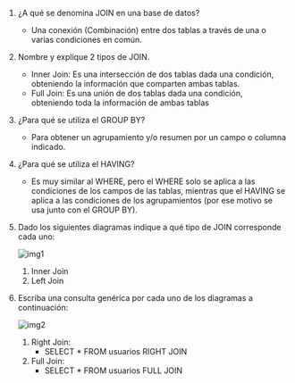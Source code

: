 1. ¿A qué se denomina JOIN en una base de datos?
    - Una conexión (Combinación) entre dos tablas a través de una o varias condiciones en común.
2. Nombre y explique 2 tipos de JOIN.
    - Inner Join: Es una intersección de dos tablas dada una condición, obteniendo la información que comparten ambas tablas.
    - Full Join: Es una unión de dos tablas dada una condición, obteniendo toda la información de ambas tablas
3. ¿Para qué se utiliza el GROUP BY?
    - Para obtener un agrupamiento y/o resumen por un campo o columna indicado.
4. ¿Para qué se utiliza el HAVING?
    - Es muy similar al WHERE, pero el WHERE solo se aplica a las condiciones de los campos de las tablas, mientras que el HAVING se aplica a las condiciones de los agrupamientos (por ese motivo se usa junto con el GROUP BY).
5. Dado los siguientes diagramas indique a qué tipo de JOIN corresponde cada uno:
    
    ![img1](resources/img1.png)
    1. Inner Join
    2. Left Join
6. Escriba una consulta genérica por cada uno de los diagramas a continuación:
    
    ![img2](resources/img2.png)
    1. Right Join:
        - SELECT * FROM usuarios RIGHT JOIN
    2. Full Join:
        - SELECT * FROM usuarios FULL JOIN 
